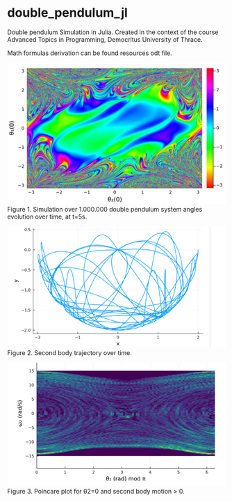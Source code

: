 # double_pendulum_jl
Double pendulum Simulation in Julia.
Created in the context of the course Advanced Topics in Programming, 
Democritus University of Thrace.

Math formulas derivation can be found resources odt file.


![Sample Image](resources/Screenshot_3.png)
Figure 1. Simulation over 1.000.000 double pendulum system angles evolution over time, at t=5s.

![Sample Image](resources/Screenshot_1.png)
Figure 2. Second body trajectory over time.

![Sample Image](resources/Screenshot_2.png)
Figure 3. Poincare plot for θ2=0 and second body motion > 0.



